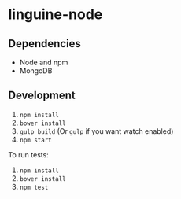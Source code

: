 # linguine-node

## Dependencies

* Node and npm
* MongoDB

## Development

1. `npm install`
2. `bower install`
3. `gulp build` (Or `gulp` if you want watch enabled)
4. `npm start`

To run tests:
1. `npm install`
2. `bower install`
3. `npm test`
